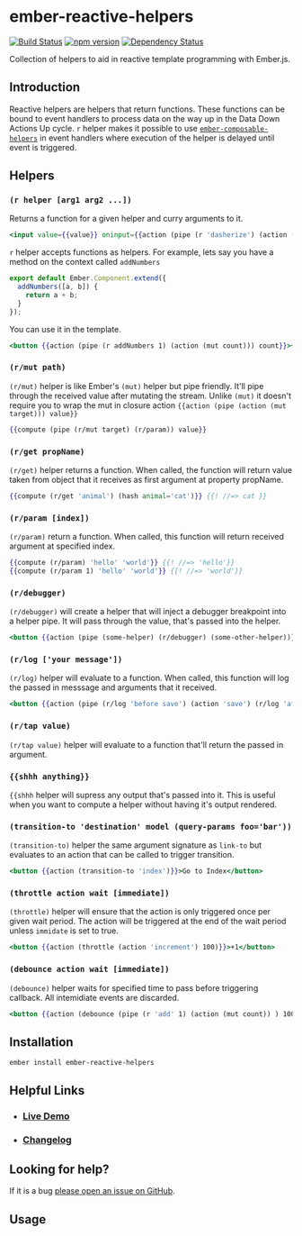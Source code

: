 # ember-reactive-helpers

[![Build Status](https://travis-ci.org/EmberSherpa/ember-reactive-helpers.svg)](https://travis-ci.org/EmberSherpa/ember-reactive-helpers)
[![npm version](https://badge.fury.io/js/ember-reactive-helpers.svg)](http://badge.fury.io/js/ember-reactive-helpers)
[![Dependency Status](https://david-dm.org/EmberSherpa/ember-reactive-helpers.svg)](https://david-dm.org/EmberSherpa/ember-reactive-helpers)

Collection of helpers to aid in reactive template programming with Ember.js.

## Introduction

Reactive helpers are helpers that return functions. These functions can be bound to event handlers 
to process data on the way up in the Data Down Actions Up cycle. `r` helper makes it possible to use
[`ember-composable-helpers`](https://github.com/DockYard/ember-composable-helpers) in event handlers where execution of the helper is delayed until event is triggered.

## Helpers

### `(r helper [arg1 arg2 ...])`

Returns a function for a given helper and curry arguments to it.

```hbs
<input value={{value}} oninput={{action (pipe (r 'dasherize') (action (mut value))) value="target.value"}}
```

`r` helper accepts functions as helpers. For example, lets say you have a method on the context called `addNumbers`

```js
export default Ember.Component.extend({
  addNumbers([a, b]) {
    return a + b;
  }
});
```

You can use it in the template.

```hbs
<button {{action (pipe (r addNumbers 1) (action (mut count))) count}}>+1</button>
```

### `(r/mut path)`
`(r/mut)` helper is like Ember's `(mut)` helper but pipe friendly. It'll pipe through the received value after mutating the stream.
Unlike `(mut)` it doesn't require you to wrap the mut in closure action `{{action (pipe (action (mut target))) value}}`

```hbs
{{compute (pipe (r/mut target) (r/param)) value}}
```

### `(r/get propName)`

`(r/get)` helper returns a function. When called, the function will return value taken from object that it receives as first argument at property propName.

```hbs
{{compute (r/get 'animal') (hash animal='cat')}} {{! //=> cat }}
```

### `(r/param [index])`

`(r/param)` return a function. When called, this function will return received argument at specified index.

```hbs
{{compute (r/param) 'hello' 'world'}} {{! //=> 'hello'}}
{{compute (r/param 1) 'hello' 'world'}} {{! //=> 'world'}}
```
### `(r/debugger)`

`(r/debugger)` will create a helper that will inject a debugger breakpoint into a helper pipe. It will pass through the value,
that's passed into the helper.

```hbs
<button {{action (pipe (some-helper) (r/debugger) (some-other-helper))}}>Do!</button>
```

### `(r/log ['your message'])`

`(r/log)` helper will evaluate to a function. When called, this function will log the passed in messsage and arguments that it received.

```hbs
<button {{action (pipe (r/log 'before save') (action 'save') (r/log 'after save')) model}}>Save</button>
```

### `(r/tap value)`

`(r/tap value)` helper will evaluate to a function that'll return the passed in argument. 

### `{{shhh anything}}`

`{{shhh` helper will supress any output that's passed into it. This is useful when you want to compute a helper 
without having it's output rendered.

### `(transition-to 'destination' model (query-params foo='bar'))`

`(transition-to)` helper the same argument signature as `link-to` but evaluates to an action that can be called to trigger transition.

```hbs
<button {{action (transition-to 'index')}}>Go to Index</button>
```

### `(throttle action wait [immediate])`

`(throttle)` helper will ensure that the action is only triggered once per given wait period. 
The action will be triggered at the end of the wait period unless `immidate` is set to true.

```hbs
<button {{action (throttle (action 'increment') 100)}}>+1</button>
```

### `(debounce action wait [immediate])`

`(debounce)` helper waits for specified time to pass before triggering callback. All intemidiate events are discarded.

```hbs
<button {{action (debounce (pipe (r 'add' 1) (action (mut count)) ) 100) count}}>+1</button>
```

## Installation

```
ember install ember-reactive-helpers
```

## Helpful Links

- ### [Live Demo](http://EmberSherpa.github.io/ember-reactive-helpers)

- ### [Changelog](CHANGELOG.md)

## Looking for help?
If it is a bug [please open an issue on GitHub](http://github.com/EmberSherpa/ember-reactive-helpers/issues).

## Usage
